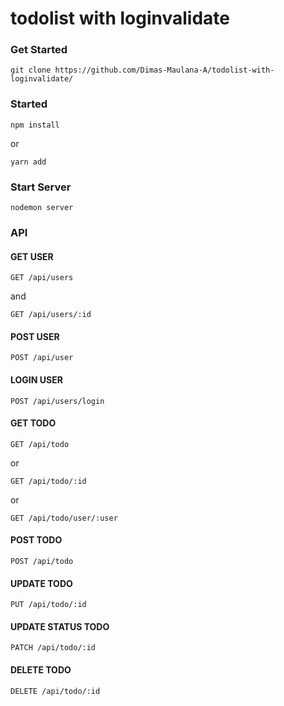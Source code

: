 # todolist with loginvalidate

### Get Started

```
git clone https://github.com/Dimas-Maulana-A/todolist-with-loginvalidate/
```

### Started

```
npm install
```

or

```
yarn add
```

### Start Server

```
nodemon server
```

### API

#### GET USER
```
GET /api/users
```
and 
```
GET /api/users/:id
```

#### POST USER
```
POST /api/user
```

#### LOGIN USER
```
POST /api/users/login
```

#### GET TODO
```
GET /api/todo
```
or
```
GET /api/todo/:id
```
or 
```
GET /api/todo/user/:user
```

#### POST TODO
```
POST /api/todo
```

#### UPDATE TODO
```
PUT /api/todo/:id
```

#### UPDATE STATUS TODO
```
PATCH /api/todo/:id
```

#### DELETE TODO
```
DELETE /api/todo/:id
```



